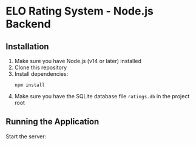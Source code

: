 # ELO Rating System - Node.js Backend

## Installation

1. Make sure you have Node.js (v14 or later) installed
2. Clone this repository
3. Install dependencies:
   ```
   npm install
   ```
4. Make sure you have the SQLite database file `ratings.db` in the project root

## Running the Application

Start the server: 